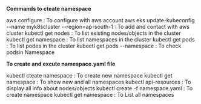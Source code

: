 **Commands to cteate namespace**

aws configure      : To configure with aws account
aws eks update-kubeconfig --name myk8scluster --region=ap-south-1    : To add and contact with aws cluster
kubectl get nodes   : To list existing nodes/objects in the cluster
kubectl get namespace  : To list namespaces in the cluster
kubectl get pods    : To list podes in the cluster
kubectl get pods --namespace <namespace name>   : To check podsin Namespace

**To create and excute namespace.yaml file**

kubectl cteate namespace <namespace name>       : To create new namespace
kubectl get namespace  : To show new and all namespaces
kubectl api-resources  : To display all info about nodes/objects
kubectl create -f namespace.yaml  : To create namespace
kubectl get namespace  : To List all namespaces
